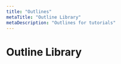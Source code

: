 ```yaml
---
title: "Outlines"
metaTitle: "Outline Library"
metaDescription: "Outlines for tutorials"
---
```


# Outline Library
